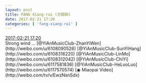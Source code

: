 ```yaml
---
layout: post
title: FANG Xiang-rui (方翔锐)
date: 2017-02-21 17:20
categories: [ 'fang-xiang-rui' ]
---
```


<div class="weibo-info">
  <a href="http://weibo.com/6117583008/EwzNsnSdx">2017-02-21 17:20</a>
</div>
Strong wind … [@YiAnMusicClub-ZhanYiWen](http://weibo.com/u/6108090526) [@YiAnMusicClub-SunYiHang](http://weibo.com/u/6108316220) [@YiAnMusicClub-LinMo](http://weibo.com/u/6108312042) [@YiAnMusicClub-ChiYi](http://weibo.com/u/6117581836) [@YiAnMusicClub-HeLuoLuo](http://weibo.com/u/6117570574) [◉ Miaopai Video](http://weibo.com/tv/v/EwzNsnSdx)
